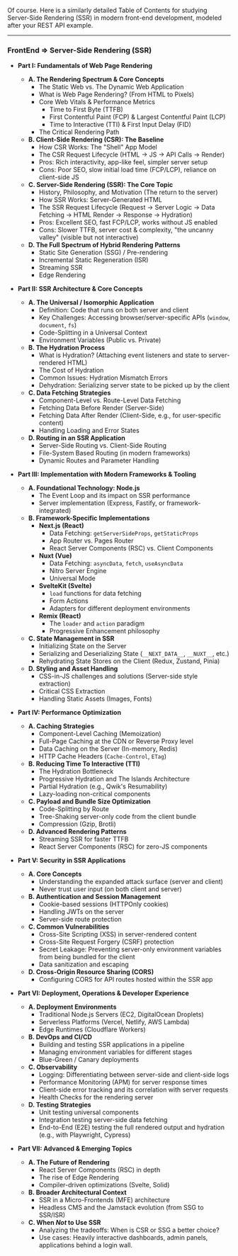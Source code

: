 Of course. Here is a similarly detailed Table of Contents for studying Server-Side Rendering (SSR) in modern front-end development, modeled after your REST API example.

***

### FrontEnd => Server-Side Rendering (SSR)

*   **Part I: Fundamentals of Web Page Rendering**
    *   **A. The Rendering Spectrum & Core Concepts**
        *   The Static Web vs. The Dynamic Web Application
        *   What is Web Page Rendering? (From HTML to Pixels)
        *   Core Web Vitals & Performance Metrics
            *   Time to First Byte (TTFB)
            *   First Contentful Paint (FCP) & Largest Contentful Paint (LCP)
            *   Time to Interactive (TTI) & First Input Delay (FID)
        *   The Critical Rendering Path
    *   **B. Client-Side Rendering (CSR): The Baseline**
        *   How CSR Works: The "Shell" App Model
        *   The CSR Request Lifecycle (HTML -> JS -> API Calls -> Render)
        *   Pros: Rich interactivity, app-like feel, simpler server setup
        *   Cons: Poor SEO, slow initial load time (FCP/LCP), reliance on client-side JS
    *   **C. Server-Side Rendering (SSR): The Core Topic**
        *   History, Philosophy, and Motivation (The return to the server)
        *   How SSR Works: Server-Generated HTML
        *   The SSR Request Lifecycle (Request -> Server Logic -> Data Fetching -> HTML Render -> Response -> Hydration)
        *   Pros: Excellent SEO, fast FCP/LCP, works without JS enabled
        *   Cons: Slower TTFB, server cost & complexity, "the uncanny valley" (visible but not interactive)
    *   **D. The Full Spectrum of Hybrid Rendering Patterns**
        *   Static Site Generation (SSG) / Pre-rendering
        *   Incremental Static Regeneration (ISR)
        *   Streaming SSR
        *   Edge Rendering

*   **Part II: SSR Architecture & Core Concepts**
    *   **A. The Universal / Isomorphic Application**
        *   Definition: Code that runs on both server and client
        *   Key Challenges: Accessing browser/server-specific APIs (`window`, `document`, `fs`)
        *   Code-Splitting in a Universal Context
        *   Environment Variables (Public vs. Private)
    *   **B. The Hydration Process**
        *   What is Hydration? (Attaching event listeners and state to server-rendered HTML)
        *   The Cost of Hydration
        *   Common Issues: Hydration Mismatch Errors
        *   Dehydration: Serializing server state to be picked up by the client
    *   **C. Data Fetching Strategies**
        *   Component-Level vs. Route-Level Data Fetching
        *   Fetching Data Before Render (Server-Side)
        *   Fetching Data After Render (Client-Side, e.g., for user-specific content)
        *   Handling Loading and Error States
    *   **D. Routing in an SSR Application**
        *   Server-Side Routing vs. Client-Side Routing
        *   File-System Based Routing (in modern frameworks)
        *   Dynamic Routes and Parameter Handling

*   **Part III: Implementation with Modern Frameworks & Tooling**
    *   **A. Foundational Technology: Node.js**
        *   The Event Loop and its impact on SSR performance
        *   Server implementation (Express, Fastify, or framework-integrated)
    *   **B. Framework-Specific Implementations**
        *   **Next.js (React)**
            *   Data Fetching: `getServerSideProps`, `getStaticProps`
            *   App Router vs. Pages Router
            *   React Server Components (RSC) vs. Client Components
        *   **Nuxt (Vue)**
            *   Data Fetching: `asyncData`, `fetch`, `useAsyncData`
            *   Nitro Server Engine
            *   Universal Mode
        *   **SvelteKit (Svelte)**
            *   `load` functions for data fetching
            *   Form Actions
            *   Adapters for different deployment environments
        *   **Remix (React)**
            *   The `loader` and `action` paradigm
            *   Progressive Enhancement philosophy
    *   **C. State Management in SSR**
        *   Initializing State on the Server
        *   Serializing and Deserializing State (`__NEXT_DATA__`, `__NUXT__`, etc.)
        *   Rehydrating State Stores on the Client (Redux, Zustand, Pinia)
    *   **D. Styling and Asset Handling**
        *   CSS-in-JS challenges and solutions (Server-side style extraction)
        *   Critical CSS Extraction
        *   Handling Static Assets (Images, Fonts)

*   **Part IV: Performance Optimization**
    *   **A. Caching Strategies**
        *   Component-Level Caching (Memoization)
        *   Full-Page Caching at the CDN or Reverse Proxy level
        *   Data Caching on the Server (In-memory, Redis)
        *   HTTP Cache Headers (`Cache-Control`, `ETag`)
    *   **B. Reducing Time To Interactive (TTI)**
        *   The Hydration Bottleneck
        *   Progressive Hydration and The Islands Architecture
        *   Partial Hydration (e.g., Qwik's Resumability)
        *   Lazy-loading non-critical components
    *   **C. Payload and Bundle Size Optimization**
        *   Code-Splitting by Route
        *   Tree-Shaking server-only code from the client bundle
        *   Compression (Gzip, Brotli)
    *   **D. Advanced Rendering Patterns**
        *   Streaming SSR for faster TTFB
        *   React Server Components (RSC) for zero-JS components

*   **Part V: Security in SSR Applications**
    *   **A. Core Concepts**
        *   Understanding the expanded attack surface (server and client)
        *   Never trust user input (on both client and server)
    *   **B. Authentication and Session Management**
        *   Cookie-based sessions (HTTPOnly cookies)
        *   Handling JWTs on the server
        *   Server-side route protection
    *   **C. Common Vulnerabilities**
        *   Cross-Site Scripting (XSS) in server-rendered content
        *   Cross-Site Request Forgery (CSRF) protection
        *   Secret Leakage: Preventing server-only environment variables from being bundled for the client
        *   Data sanitization and escaping
    *   **D. Cross-Origin Resource Sharing (CORS)**
        *   Configuring CORS for API routes hosted within the SSR app

*   **Part VI: Deployment, Operations & Developer Experience**
    *   **A. Deployment Environments**
        *   Traditional Node.js Servers (EC2, DigitalOcean Droplets)
        *   Serverless Platforms (Vercel, Netlify, AWS Lambda)
        *   Edge Runtimes (Cloudflare Workers)
    *   **B. DevOps and CI/CD**
        *   Building and testing SSR applications in a pipeline
        *   Managing environment variables for different stages
        *   Blue-Green / Canary deployments
    *   **C. Observability**
        *   Logging: Differentiating between server-side and client-side logs
        *   Performance Monitoring (APM) for server response times
        *   Client-side error tracking and its correlation with server requests
        *   Health Checks for the rendering server
    *   **D. Testing Strategies**
        *   Unit testing universal components
        *   Integration testing server-side data fetching
        *   End-to-End (E2E) testing the full rendered output and hydration (e.g., with Playwright, Cypress)

*   **Part VII: Advanced & Emerging Topics**
    *   **A. The Future of Rendering**
        *   React Server Components (RSC) in depth
        *   The rise of Edge Rendering
        *   Compiler-driven optimizations (Svelte, Solid)
    *   **B. Broader Architectural Context**
        *   SSR in a Micro-Frontends (MFE) architecture
        *   Headless CMS and the Jamstack evolution (from SSG to SSR/ISR)
    *   **C. When *Not* to Use SSR**
        *   Analyzing the tradeoffs: When is CSR or SSG a better choice?
        *   Use cases: Heavily interactive dashboards, admin panels, applications behind a login wall.